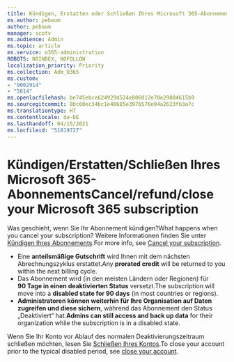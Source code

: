 ```yaml
---
title: Kündigen, Erstatten oder Schließen Ihres Microsoft 365-Abonnements
ms.author: pebaum
author: pebaum
manager: scotv
ms.audience: Admin
ms.topic: article
ms.service: o365-administration
ROBOTS: NOINDEX, NOFOLLOW
localization_priority: Priority
ms.collection: Adm_O365
ms.custom:
- "9002914"
- "5614"
ms.openlocfilehash: be745ebce624929d524e806012e70e29804615b9
ms.sourcegitcommit: 8bc60ec34bc1e40685e3976576e04a2623f63a7c
ms.translationtype: HT
ms.contentlocale: de-DE
ms.lasthandoff: 04/15/2021
ms.locfileid: "51819727"
---
```

# <a name="cancelrefundclose-your-microsoft-365-subscription"></a><span data-ttu-id="8e2bb-102">Kündigen/Erstatten/Schließen Ihres Microsoft 365-Abonnements</span><span class="sxs-lookup"><span data-stu-id="8e2bb-102">Cancel/refund/close your Microsoft 365 subscription</span></span>

<span data-ttu-id="8e2bb-103">Was geschieht, wenn Sie Ihr Abonnement kündigen?</span><span class="sxs-lookup"><span data-stu-id="8e2bb-103">What happens when you cancel your subscription?</span></span> <span data-ttu-id="8e2bb-104">Weitere Informationen finden Sie unter [Kündigen Ihres Abonnements](https://docs.microsoft.com/microsoft-365/commerce/subscriptions/cancel-your-subscription?view=o365-worldwide).</span><span class="sxs-lookup"><span data-stu-id="8e2bb-104">For more info, see [Cancel your subscription](https://docs.microsoft.com/microsoft-365/commerce/subscriptions/cancel-your-subscription?view=o365-worldwide).</span></span>

- <span data-ttu-id="8e2bb-105">Eine **anteilsmäßige Gutschrift** wird Ihnen mit dem nächsten Abrechnungszyklus erstattet.</span><span class="sxs-lookup"><span data-stu-id="8e2bb-105">Any **prorated credit** will be returned to you within the next billing cycle.</span></span>
- <span data-ttu-id="8e2bb-106">Das Abonnement wird (in den meisten Ländern oder Regionen) für **90 Tage in einen deaktivierten Status** versetzt.</span><span class="sxs-lookup"><span data-stu-id="8e2bb-106">The subscription will move into a **disabled state for 90 days** (in most countries or regions).</span></span>
- <span data-ttu-id="8e2bb-107">**Administratoren können weiterhin für Ihre Organisation auf Daten zugreifen und diese sichern**, während das Abonnement den Status „Deaktiviert“ hat.</span><span class="sxs-lookup"><span data-stu-id="8e2bb-107">**Admins can still access and back up data** for their organization while the subscription is in a disabled state.</span></span>

<span data-ttu-id="8e2bb-108">Wenn Sie Ihr Konto vor Ablauf des normalen Deaktivierungszeitraum schließen möchten, lesen Sie [Schließen Ihres Kontos](https://docs.microsoft.com/microsoft-365/commerce/close-your-account?view=o365-worldwide).</span><span class="sxs-lookup"><span data-stu-id="8e2bb-108">To close your account prior to the typical disabled period, see [close your account](https://docs.microsoft.com/microsoft-365/commerce/close-your-account?view=o365-worldwide).</span></span>
